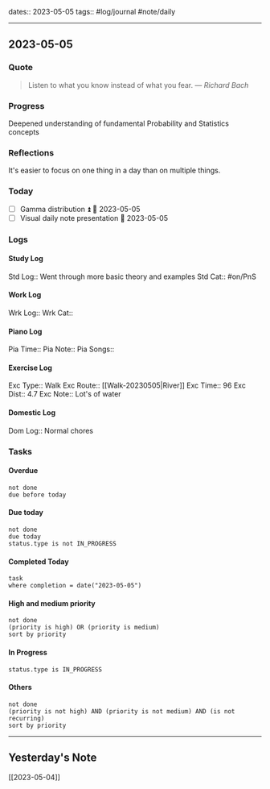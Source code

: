 dates:: 2023-05-05
tags:: #log/journal #note/daily 

---
## 2023-05-05

### Quote

> Listen to what you know instead of what you fear.
> — <cite>Richard Bach</cite>


### Progress

Deepened understanding of fundamental Probability and Statistics concepts

### Reflections

It's easier to focus on one thing in a day than on multiple things.

### Today

- [ ] Gamma distribution ⏫ 🛫 2023-05-05
- [ ] Visual daily note presentation 🛫 2023-05-05 

### Logs

#### Study Log
Std Log:: Went through more basic theory and examples
Std Cat:: #on/PnS 

#### Work Log
Wrk Log:: 
Wrk Cat:: 

#### Piano Log

Pia Time:: 
Pia Note:: 
Pia Songs:: 

#### Exercise Log

Exc Type:: Walk
Exc Route:: [[Walk-20230505|River]]
Exc Time:: 96
Exc Dist:: 4.7
Exc Note:: Lot's of water

#### Domestic Log

Dom Log:: Normal chores

### Tasks

#### Overdue

```tasks
not done
due before today
```


#### Due today

```tasks
not done
due today
status.type is not IN_PROGRESS
```

#### Completed Today

```dataview
task
where completion = date("2023-05-05")
```


#### High and medium priority

```tasks
not done
(priority is high) OR (priority is medium)
sort by priority
```

#### In Progress

```tasks
status.type is IN_PROGRESS
```

#### Others

```tasks
not done
(priority is not high) AND (priority is not medium) AND (is not recurring)
sort by priority
```


---
## Yesterday's Note

[[2023-05-04]]


